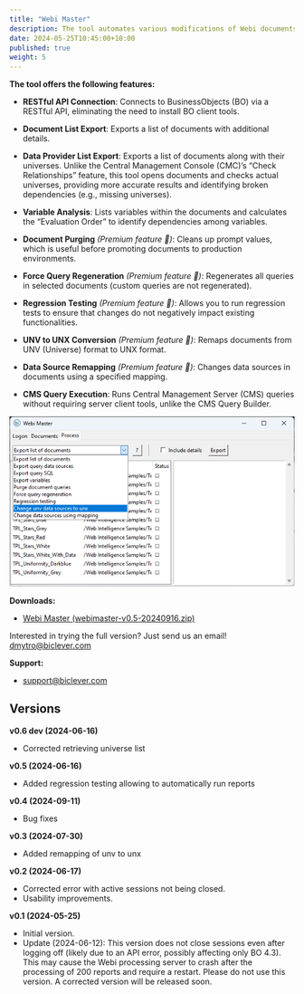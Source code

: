 ```yaml
---
title: "Webi Master"
description: The tool automates various modifications of Webi documents.
date: 2024-05-25T10:45:00+10:00
published: true
weight: 5
---
```


**The tool offers the following features:**

- **RESTful API Connection**: Connects to BusinessObjects (BO) via a RESTful API, eliminating the need to install BO client tools.
  
- **Document List Export**: Exports a list of documents with additional details.

- **Data Provider List Export**: Exports a list of documents along with their universes. Unlike the Central Management Console (CMC)’s “Check Relationships” feature, this tool opens documents and checks actual universes, providing more accurate results and identifying broken dependencies (e.g., missing universes).

- **Variable Analysis**: Lists variables within the documents and calculates the “Evaluation Order” to identify dependencies among variables.

- **Document Purging** *(Premium feature 🌟)*: Cleans up prompt values, which is useful before promoting documents to production environments.

- **Force Query Regeneration** *(Premium feature 🌟)*: Regenerates all queries in selected documents (custom queries are not regenerated).

- **Regression Testing** *(Premium feature 🌟)*: Allows you to run regression tests to ensure that changes do not negatively impact existing functionalities.

- **UNV to UNX Conversion** *(Premium feature 🌟)*: Remaps documents from UNV (Universe) format to UNX format.

- **Data Source Remapping** *(Premium feature 🌟)*: Changes data sources in documents using a specified mapping.

- **CMS Query Execution**: Runs Central Management Server (CMS) queries without requiring server client tools, unlike the CMS Query Builder.


![Webi Master 0.1](/images/pages/webimaster-01.png)

**Downloads:**
- [Webi Master (webimaster-v0.5-20240916.zip)](https://drive.google.com/uc?export=download&id=1bMW2B3Zj7Otx7CJgBuun2_iG_cregInc)

Interested in trying the full version? Just send us an email! [dmytro@biclever.com](mailto:dmytro@biclever.com)

**Support:**
- [support@biclever.com](mailto:support@biclever.com)

## Versions

**v0.6 dev (2024-06-16)** 
- Corrected retrieving universe list

**v0.5 (2024-06-16)**
- Added regression testing allowing to automatically run reports

**v0.4 (2024-09-11)**
- Bug fixes

**v0.3 (2024-07-30)**
- Added remapping of unv to unx

**v0.2 (2024-06-17)**
- Corrected error with active sessions not being closed.
- Usability improvements.

**v0.1 (2024-05-25)**
- Initial version.
- Update (2024-06-12): This version does not close sessions even after logging off (likely due to an API error, possibly affecting only BO 4.3). This may cause the Webi processing server to crash after the processing of 200 reports and require a restart. Please do not use this version. A corrected version will be released soon.